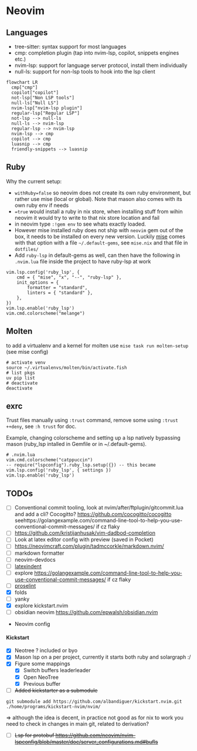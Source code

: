 # Neovim

## Languages

- tree-sitter: syntax support for most languages
- cmp: completion plugin (tap into nvim-lsp, copilot, snippets engines etc.)
- nvim-lsp: support for language server protocol, install them individually
- null-ls: support for non-lsp tools to hook into the lsp client

```mermaid
flowchart LR
  cmp["cmp"]
  copilot["copilot"]
  not-lsp["Non LSP tools"]
  null-ls["Null LS"]
  nvim-lsp["nvim-lsp plugin"]
  regular-lsp["Regular LSP"]
  not-lsp --> null-ls
  null-ls --> nvim-lsp
  regular-lsp --> nvim-lsp
  nvim-lsp --> cmp
  copilot --> cmp
  luasnip --> cmp
  friendly-snippets --> luasnip
```

## Ruby

Why the current setup:

- `withRuby=false` so neovim does not create its own ruby environment, but rather use mise (local or global). Note that mason also comes with its own ruby env if needs
- `=true` would install a ruby in nix store, when installing stuff from wihin neovim it would try to write to that nix store location and fail
- in neovim type `:!gem env` to see whats exactly loaded.
- However mise installed ruby does not ship with `neovim` gem out of the box, it needs to be installed on every new version. Luckily [mise]() comes with that option with a file `~/.default-gems`, see `mise.nix` and that file in `dotfiles/`
- Add `ruby-lsp` in default-gems as well, can then have the following in `.nvim.lua` file inside the project to have ruby-lsp at work

```
vim.lsp.config('ruby_lsp', {
	cmd = { "mise", "x", "--", "ruby-lsp" },
	init_options = {
		formatter = "standard",
		linters = { "standard" },
	},
})
vim.lsp.enable('ruby_lsp')
vim.cmd.colorscheme("melange")
```

## Molten

to add a virtualenv and a kernel for molten use `mise task run molten-setup` (see mise config)

```fish
# activate venv
source ~/.virtualenvs/molten/bin/activate.fish
# list pkgs
uv pip list
# deactivate
deactivate
```

## exrc

Trust files manually using `:trust` command, remove some using `:trust ++deny`,
see `:h trust` for doc.

Example, changing colorscheme and setting up a lsp natively bypassing mason
(ruby_lsp intalled in Gemfile or in ~/.default-gems).

```
# .nvim.lua
vim.cmd.colorscheme("catppuccin")
-- require("lspconfig").ruby_lsp.setup({}) -- this became
vim.lsp.config('ruby_lsp', { settings })
vim.lsp.enable('ruby_lsp')
```

## TODOs

- [ ] Conventional commit tooling, look at nvim/after/ftplugin/gitcommit.lua and add a cli? Cocogitto? https://github.com/cocogitto/cocogitto seehttps://golangexample.com/command-line-tool-to-help-you-use-conventional-commit-messages/ if cz flaky
- [ ] https://github.com/kristijanhusak/vim-dadbod-completion
- [ ] Look at latex editor config with preview (saved in Pocket)
- [ ] https://neovimcraft.com/plugin/tadmccorkle/markdown.nvim/
- [ ] markdown formatter
- [ ] neovim-devdocs
- [ ] [latexindent](https://tex.stackexchange.com/questions/390433/how-can-i-install-latexindent-on-macos)
- [ ] explore https://golangexample.com/command-line-tool-to-help-you-use-conventional-commit-messages/ if cz flaky
- [ ] [proselint]()
- [x] folds
- [ ] yanky
- [x] explore kickstart.nvim
- [ ] obsidian neovim https://github.com/epwalsh/obsidian.nvim
- Neovim config

#### Kickstart

- [x] Neotree ? included or byo
- [x] Mason lsp on a per project, currently it starts both ruby and solargraph :/
- [x] Figure some mappings
  - [x] Switch buffers leaderleader
  - [x] Open NeoTree
  - [x] Previous buffer
- [ ] ~~Added kickstarter as a submodule~~

```shell
git submodule add https://github.com/albandiguer/kickstart.nvim.git ./home/programs/kickstart-nvim/nvim/
```

=> although the idea is decent, in practice not good as for nix to work you need to check in changes in main git, related to derivation?

- [ ] ~~Lsp for protobuf https://github.com/neovim/nvim-lspconfig/blob/master/doc/server_configurations.md#bufls~~
